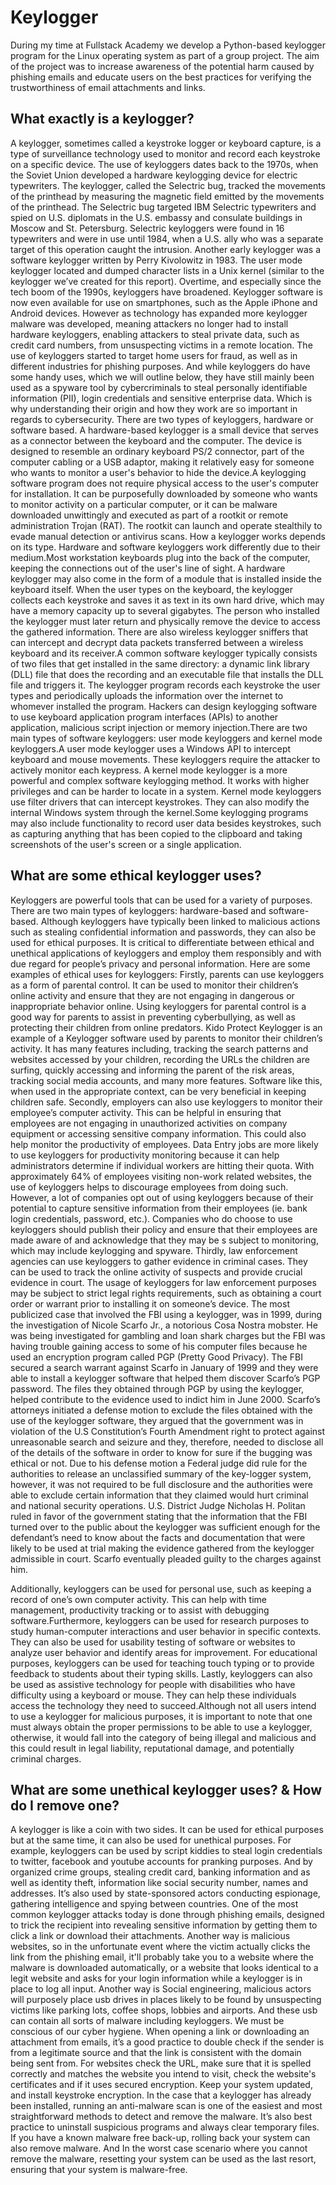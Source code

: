 # Keylogger 
During my time at Fullstack Academy we develop a Python-based keylogger program for the Linux operating system as part of a group project.
The aim of the project was to increase awareness of the potential harm caused by phishing emails and educate users on the best practices for verifying the trustworthiness of email attachments and links.


## What exactly is a keylogger?
A keylogger, sometimes called a keystroke logger or keyboard capture, is a type of surveillance technology used to monitor and record each keystroke on a specific device. The use of keyloggers dates back to the 1970s, when the Soviet Union developed a hardware keylogging device for electric typewriters. The keylogger, called the Selectric bug, tracked the movements of the printhead by measuring the magnetic field emitted by the movements of the printhead. The Selectric bug targeted IBM Selectric typewriters and spied on U.S. diplomats in the U.S. embassy and consulate buildings in Moscow and St. Petersburg. Selectric keyloggers were found in 16 typewriters and were in use until 1984, when a U.S. ally who was a separate target of this operation caught the intrusion. Another early keylogger was a software keylogger written by Perry Kivolowitz in 1983. The user mode keylogger located and dumped character lists in a Unix kernel (similar to the keylogger we’ve created for this report). Overtime, and especially since the tech boom of the 1990s, keyloggers have broadened. Keylogger software is now even available for use on smartphones, such as the Apple iPhone and Android devices. However as technology has expanded more keylogger malware was developed, meaning attackers no longer had to install hardware keyloggers, enabling attackers to steal private data, such as credit card numbers, from unsuspecting victims in a remote location. The use of keyloggers started to target home users for fraud, as well as in different industries for phishing purposes. And while keyloggers do have some handy uses, which we will outline below, they have still mainly been used as a spyware tool by cybercriminals to steal personally identifiable information (PII), login credentials and sensitive enterprise data. Which is why understanding their origin and how they work are so important in regards to cybersecurity.
There are two types of keyloggers, hardware or software based. A hardware-based keylogger is a small device that serves as a connector between the keyboard and the computer. The device is designed to resemble an ordinary keyboard PS/2 connector, part of the computer cabling or a USB adaptor, making it relatively easy for someone who wants to monitor a user's behavior to hide the device.A keylogging software program does not require physical access to the user's computer for installation. It can be purposefully downloaded by someone who wants to monitor activity on a particular computer, or it can be malware downloaded unwittingly and executed as part of a rootkit or remote administration Trojan (RAT). The rootkit can launch and operate stealthily to evade manual detection or antivirus scans.
How a keylogger works depends on its type. Hardware and software keyloggers work differently due to their medium.Most workstation keyboards plug into the back of the computer, keeping the connections out of the user's line of sight. A hardware keylogger may also come in the form of a module that is installed inside the keyboard itself. When the user types on the keyboard, the keylogger collects each keystroke and saves it as text in its own hard drive, which may have a memory capacity up to several gigabytes. The person who installed the keylogger must later return and physically remove the device to access the gathered information. There are also wireless keylogger sniffers that can intercept and decrypt data packets transferred between a wireless keyboard and its receiver.A common software keylogger typically consists of two files that get installed in the same directory: a dynamic link library (DLL) file that does the recording and an executable file that installs the DLL file and triggers it. The keylogger program records each keystroke the user types and periodically uploads the information over the internet to whomever installed the program. Hackers can design keylogging software to use keyboard application program interfaces (APIs) to another application, malicious script injection or memory injection.There are two main types of software keyloggers: user mode keyloggers and kernel mode keyloggers.A user mode keylogger uses a Windows API to intercept keyboard and mouse movements. These keyloggers require the attacker to actively monitor each keypress. A kernel mode keylogger is a more powerful and complex software keylogging method. It works with higher privileges and can be harder to locate in a system. Kernel mode keyloggers use filter drivers that can intercept keystrokes. They can also modify the internal Windows system through the kernel.Some keylogging programs may also include functionality to record user data besides keystrokes, such as capturing anything that has been copied to the clipboard and taking screenshots of the user's screen or a single application.

## What are some ethical keylogger uses?
Keyloggers are powerful tools that can be used for a variety of purposes. There are two main types of keyloggers: hardware-based and software-based. Although keyloggers have typically been linked to malicious actions such as stealing confidential information and passwords, they can also be used for ethical purposes. It is critical to differentiate between ethical and unethical applications of keyloggers and employ them responsibly and with due regard for people’s privacy and personal information. Here are some examples of ethical uses for keyloggers:
Firstly, parents can use keyloggers as a form of parental control. It can be used to monitor their children’s online activity and ensure that they are not engaging in dangerous or inappropriate behavior online. Using keyloggers for parental control is a good way for parents to assist in preventing cyberbullying, as well as protecting their children from online predators. Kido Protect Keylogger is an example of a Keylogger software used by parents to monitor their children’s activity. It has many features including, tracking the search patterns and websites accessed by your children, recording the URLs the children are surfing, quickly accessing and informing the parent of the risk areas, tracking social media accounts, and many more features. Software like this, when used in the appropriate context, can be very beneficial in keeping children safe.
Secondly, employers can also use keyloggers to monitor their employee’s computer activity. This can be helpful in ensuring that employees are not engaging in unauthorized activities on company equipment or accessing sensitive company information. This could also help monitor the productivity of employees. Data Entry jobs are more likely to use keyloggers for productivity monitoring because it can help administrators determine if individual workers are hitting their quota. With approximately 64% of employees visiting non-work related websites, the use of keyloggers helps to discourage employees from doing such. However, a lot of companies opt out of using keyloggers because of their potential to capture sensitive information from their employees (ie. bank login credentials, password, etc.). Companies who do choose to use keyloggers should publish their policy and ensure that their employees are made aware of and acknowledge that they may be s subject to monitoring, which may include keylogging and spyware.
Thirdly, law enforcement agencies can use keyloggers to gather evidence in criminal cases. They can be used to track the online activity of suspects and provide crucial evidence in court. The usage of keyloggers for law enforcement purposes may be subject to strict legal rights requirements, such as obtaining a court order or warrant prior to installing it on someone’s device. The most publicized case that involved the FBI using a keylogger, was in 1999, during the investigation of Nicole Scarfo Jr., a notorious Cosa Nostra mobster. He was being investigated for gambling and loan shark charges but the FBI was having trouble gaining access to some of his computer files because he used an encryption program called PGP (Pretty Good Privacy). The FBI secured a search warrant against Scarfo in January of 1999 and they were able to install a keylogger software that helped them discover Scarfo’s PGP password. The files they obtained through PGP by using the keylogger, helped contribute to the evidence used to indict him in June 2000. Scarfo’s attorneys initiated a defense motion to exclude the files obtained with the use of the keylogger software, they argued that the government was in violation of the U.S Constitution’s Fourth Amendment right to protect against unreasonable search and seizure and they, therefore, needed to disclose all of the details of the software in order to know for sure if the bugging was ethical or not. Due to his defense motion a Federal judge did rule for the authorities to release an unclassified summary of the key-logger system, however, it was not required to be full disclosure and the authorities were able to exclude certain information that they claimed would hurt criminal and national security operations. U.S. District Judge Nicholas H. Politan ruled in favor of the government stating that the information that the FBI turned over to the public about the keylogger was sufficient enough for the defendant’s need to know about the facts and documentation that were likely to be used at trial making the evidence gathered from the keylogger admissible in court. Scarfo eventually pleaded guilty to the charges against him.

Additionally, keyloggers can be used for personal use, such as keeping a record of one’s own computer activity. This can help with time management, productivity tracking or to assist with debugging software.Furthermore, keyloggers can be used for research purposes to study human-computer interactions and user behavior in specific contexts. They can also be used for usability testing of software or websites to analyze user behavior and identify areas for improvement. For educational purposes, keyloggers can be used for teaching touch typing or to provide feedback to students about their typing skills.
Lastly, keyloggers can also be used as assistive technology for people with disabilities who have difficulty using a keyboard or mouse. They can help these individuals access the technology they need to succeed.Although not all users intend to use a keylogger for malicious purposes, it is important to note that one must always obtain the proper permissions to be able to use a keylogger, otherwise, it would fall into the category of being illegal and malicious and this could result in legal liability, reputational damage, and potentially criminal charges.

## What are some unethical keylogger uses? & How do I remove one?
A keylogger is like a coin with two sides. It can be used for ethical purposes but at the same time, it can also be used for unethical purposes. For example, keyloggers can be used by script kiddies to steal login credentials to twitter, facebook and youtube accounts for pranking purposes. And by organized crime groups, stealing credit card, banking information and as well as identity theft, information like social security number, names and addresses. It’s also used by state-sponsored actors conducting espionage, gathering intelligence and spying between countries.
One of the most common keylogger attacks today is done through phishing emails, designed to trick the recipient into revealing sensitive information by getting them to click a link or download their attachments. Another way is malicious websites, so in the unfortunate event where the victim actually clicks the link from the phishing email, it'll probably take you to a website where the malware is downloaded automatically, or a website that looks identical to a legit website and asks for your login information while a keylogger is in place to log all input. Another way is Social engineering, malicious actors will purposely place usb drives in places likely to be found by unsuspecting victims like parking lots, coffee shops, lobbies and airports. And these usb can contain all sorts of malware including keyloggers.
We must be conscious of our cyber hygiene. When opening a link or downloading an attachment from emails, it’s a good practice to double check if the sender is from a legitimate source and that the link is consistent with the domain being sent from. For websites check the URL, make sure that it is spelled correctly and matches the website you intend to visit, check the website's certificates and if it uses secured encryption. Keep your system updated, and install keystroke encryption.
In the case that a keylogger has already been installed, running an anti-malware scan is one of the easiest and most straightforward methods to detect and remove the malware.
It’s also best practice to uninstall suspicious programs and always clear temporary files.
If you have a known malware free back-up, rolling back your system can also remove malware. And In the worst case scenario where you cannot remove the malware, resetting your system can be used as the last resort, ensuring that your system is malware-free.

